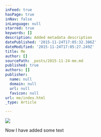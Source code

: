 ```yaml
---
inFeed: true
hasPage: true
inNav: false
inLanguage: null
starred: true
keywords: []
description: Added metadata description
datePublished: '2015-11-24T17:05:32.386Z'
dateModified: '2015-11-24T17:05:27.249Z'
title: Me
author: []
sourcePath: _posts/2015-11-24-me.md
published: true
authors: []
publisher:
  name: null
  domain: null
  url: null
  favicon: null
url: me/index.html
_type: Article

---
```

![](https://the-grid-user-content.s3-us-west-2.amazonaws.com/b22e99cc-0687-43cf-a9f4-462a2e3a0297.jpg)

Now I have added some text